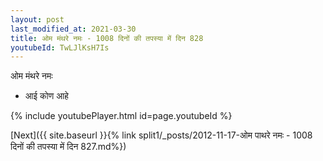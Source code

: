 ```yaml
---
layout: post
last_modified_at: 2021-03-30
title: ओम मंथरे नमः - 1008 दिनों की तपस्या में दिन 828
youtubeId: TwLJlKsH7Is
---
```

 
 
 ओम मंथरे नमः  
 
 -  आई कोण आहे 
 
  
 
  
 
 
 
 
 
 


{% include youtubePlayer.html id=page.youtubeId %}
 
[Next]({{ site.baseurl }}{% link  split1/_posts/2012-11-17-ओम पाथरे नमः - 1008 दिनों की तपस्या में दिन 827.md%})
 
